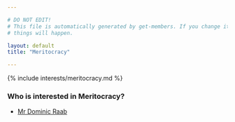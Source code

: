 ```yaml
---

# DO NOT EDIT!
# This file is automatically generated by get-members. If you change it, bad
# things will happen.

layout: default
title: "Meritocracy"

---
```


{% include interests/meritocracy.md %}

### Who is interested in Meritocracy?


* [Mr Dominic Raab](../members/mr-dominic-raab.html)
